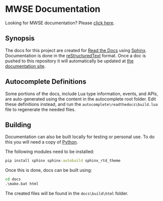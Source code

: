 # MWSE Documentation

Looking for MWSE documentation? Please [click here](https://mwse.readthedocs.io/).


## Synopsis

The docs for this project are created for [Read the Docs](https://readthedocs.org/) using [Sphinx](http://www.sphinx-doc.org/). Documentation is done in the [reStructuredText](http://docutils.sourceforge.net/rst.html) format. Once a doc is pushed to this repository it will automatically be updated at [the documentation site](https://mwse.readthedocs.io/).


## Autocomplete Definitions

Some portions of the docs, include Lua type information, events, and APIs, are auto-generated using the content in the autocomplete root folder. Edit these definitions instead, and run the `autocomplete\readthedocs\build.lua` file to regenerate the needed files.


## Building

Documentation can also be built locally for testing or personal use. To do this you will need a copy of [Python](https://www.python.org/).

The following modules need to be installed:

```bat
pip install sphinx sphinx-autobuild sphinx_rtd_theme
```

Once this is done, docs can be built using:

```bat
cd docs
.\make.bat html
```

The created files will be found in the `docs\build\html` folder.
